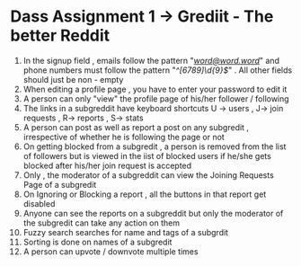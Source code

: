 # Dass Assignment 1 -> Grediit - The better Reddit
1) In the signup field , emails follow the pattern "*word@word.word*" and phone numbers must follow the pattern "*\^[6789]\d{9}$*" . All other fields should just be non - empty
2) When editing a profile page , you have to enter your password to edit it
3) A person can only "view" the profile page of his/her follower / following
4) The links in  a subgreddit have keyboard shortcuts  U -> users , J-> join requests , R-> reports , S-> stats
5) A person can post as well as report a post on any subgredit , irrespective of whether he is following the page or not
6) On getting blocked from a subgredit , a person is removed from the list of followers but is viewed in the iist of blocked users if he/she gets blocked after his/her join request is accepted
7) Only , the moderator of a subgreddit can view the Joining Requests Page of a subgredit
8) On Ignoring or Blocking a report , all the buttons in that report get disabled 
9) Anyone can see the reports on a subgreddit but only the moderator of the subgredit can take any action on them 
10) Fuzzy search searches for name and tags of a subgrdit
11) Sorting is done on names of a subgredit
12) A person can upvote / downvote multiple times 